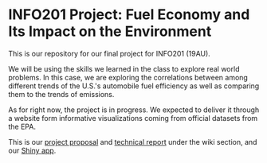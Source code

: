# INFO201 Project: Fuel Economy and Its Impact on the Environment
This is our repository for our final project for INFO201 (19AU).

We will be using the skills we learned in the class to explore real world problems. In this case, we are exploring the correlations between among different trends of the U.S.'s automobile fuel efficiency as well as comparing them to the trends of emissions.   

As for right now, the project is in progress. We expected to deliver it through a website form informative visualizations coming from official datasets from the EPA.

This is our [project proposal](https://github.com/xudav18/INFO201/wiki/Project-Proposal) and [technical report](https://github.com/xudav18/INFO201/wiki/Technical-Report) under the wiki section, and our [Shiny app](https://kevinxz.shinyapps.io/nogas/).
